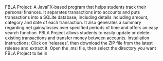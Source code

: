 FBLA Project:
A JavaFX-based program that helps students track their personal finances. It separates transactions into accounts and puts transactions into a SQLite database, including details including amount, category and date of each transaction. It also generates a summary regarding net gains/losses over specified periods of time and offers an easy search function. FBLA Project allows students to easily update or delete existing transactions and transfer money between accounts. 
Installation instructions:
Click on 'releases', then download the ZIP file from the latest release and extract it. Open the .msi file, then select the directory you want FBLA Project to be in
